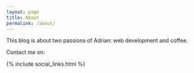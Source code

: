 ```yaml
---
layout: page
title: About
permalink: /about/
---
```


This blog is about two passions of Adrian: web development and coffee. 

Contact me on: 

{% include social_links.html %}
